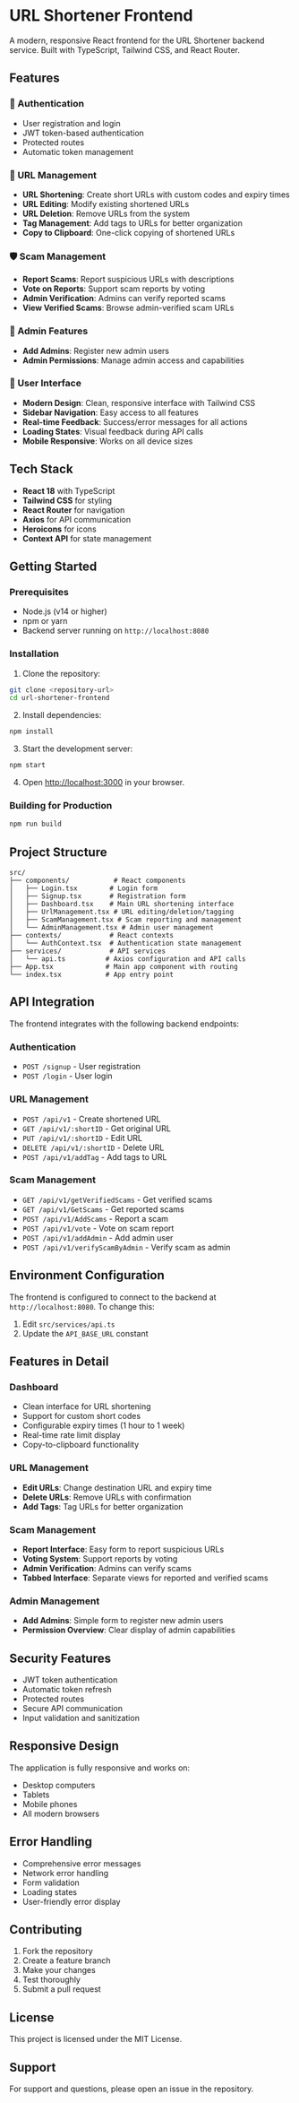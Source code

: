 # URL Shortener Frontend

A modern, responsive React frontend for the URL Shortener backend service. Built with TypeScript, Tailwind CSS, and React Router.

## Features

### 🔐 Authentication
- User registration and login
- JWT token-based authentication
- Protected routes
- Automatic token management

### 🔗 URL Management
- **URL Shortening**: Create short URLs with custom codes and expiry times
- **URL Editing**: Modify existing shortened URLs
- **URL Deletion**: Remove URLs from the system
- **Tag Management**: Add tags to URLs for better organization
- **Copy to Clipboard**: One-click copying of shortened URLs

### 🛡️ Scam Management
- **Report Scams**: Report suspicious URLs with descriptions
- **Vote on Reports**: Support scam reports by voting
- **Admin Verification**: Admins can verify reported scams
- **View Verified Scams**: Browse admin-verified scam URLs

### 👥 Admin Features
- **Add Admins**: Register new admin users
- **Admin Permissions**: Manage admin access and capabilities

### 🎨 User Interface
- **Modern Design**: Clean, responsive interface with Tailwind CSS
- **Sidebar Navigation**: Easy access to all features
- **Real-time Feedback**: Success/error messages for all actions
- **Loading States**: Visual feedback during API calls
- **Mobile Responsive**: Works on all device sizes

## Tech Stack

- **React 18** with TypeScript
- **Tailwind CSS** for styling
- **React Router** for navigation
- **Axios** for API communication
- **Heroicons** for icons
- **Context API** for state management

## Getting Started

### Prerequisites

- Node.js (v14 or higher)
- npm or yarn
- Backend server running on `http://localhost:8080`

### Installation

1. Clone the repository:
```bash
git clone <repository-url>
cd url-shortener-frontend
```

2. Install dependencies:
```bash
npm install
```

3. Start the development server:
```bash
npm start
```

4. Open [http://localhost:3000](http://localhost:3000) in your browser.

### Building for Production

```bash
npm run build
```

## Project Structure

```
src/
├── components/           # React components
│   ├── Login.tsx        # Login form
│   ├── Signup.tsx       # Registration form
│   ├── Dashboard.tsx    # Main URL shortening interface
│   ├── UrlManagement.tsx # URL editing/deletion/tagging
│   ├── ScamManagement.tsx # Scam reporting and management
│   └── AdminManagement.tsx # Admin user management
├── contexts/            # React contexts
│   └── AuthContext.tsx  # Authentication state management
├── services/            # API services
│   └── api.ts          # Axios configuration and API calls
├── App.tsx             # Main app component with routing
└── index.tsx           # App entry point
```

## API Integration

The frontend integrates with the following backend endpoints:

### Authentication
- `POST /signup` - User registration
- `POST /login` - User login

### URL Management
- `POST /api/v1` - Create shortened URL
- `GET /api/v1/:shortID` - Get original URL
- `PUT /api/v1/:shortID` - Edit URL
- `DELETE /api/v1/:shortID` - Delete URL
- `POST /api/v1/addTag` - Add tags to URL

### Scam Management
- `GET /api/v1/getVerifiedScams` - Get verified scams
- `GET /api/v1/GetScams` - Get reported scams
- `POST /api/v1/AddScams` - Report a scam
- `POST /api/v1/vote` - Vote on scam report
- `POST /api/v1/addAdmin` - Add admin user
- `POST /api/v1/verifyScamByAdmin` - Verify scam as admin

## Environment Configuration

The frontend is configured to connect to the backend at `http://localhost:8080`. To change this:

1. Edit `src/services/api.ts`
2. Update the `API_BASE_URL` constant

## Features in Detail

### Dashboard
- Clean interface for URL shortening
- Support for custom short codes
- Configurable expiry times (1 hour to 1 week)
- Real-time rate limit display
- Copy-to-clipboard functionality

### URL Management
- **Edit URLs**: Change destination URL and expiry time
- **Delete URLs**: Remove URLs with confirmation
- **Add Tags**: Tag URLs for better organization

### Scam Management
- **Report Interface**: Easy form to report suspicious URLs
- **Voting System**: Support reports by voting
- **Admin Verification**: Admins can verify scams
- **Tabbed Interface**: Separate views for reported and verified scams

### Admin Management
- **Add Admins**: Simple form to register new admin users
- **Permission Overview**: Clear display of admin capabilities

## Security Features

- JWT token authentication
- Automatic token refresh
- Protected routes
- Secure API communication
- Input validation and sanitization

## Responsive Design

The application is fully responsive and works on:
- Desktop computers
- Tablets
- Mobile phones
- All modern browsers

## Error Handling

- Comprehensive error messages
- Network error handling
- Form validation
- Loading states
- User-friendly error display

## Contributing

1. Fork the repository
2. Create a feature branch
3. Make your changes
4. Test thoroughly
5. Submit a pull request

## License

This project is licensed under the MIT License.

## Support

For support and questions, please open an issue in the repository.
